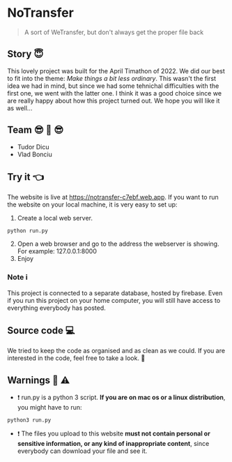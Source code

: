 # NoTransfer
> A sort of WeTransfer, but don't always get the proper file back

## Story :innocent:
This lovely project was built for the April Timathon of 2022. We did our best to fit into the theme: *Make things a bit less ordinary*. This wasn't the first idea we had in mind, but since we had some tehnichal difficulties with the first one, we went with the latter one. I think it was a good choice since we are really happy about how this project turned out. We hope you will like it as well...

## Team :sunglasses: :handshake: :sunglasses:
- Tudor Dicu
- Vlad Bonciu

## Try it :point_left:
The website is live at https://notransfer-c7ebf.web.app. If you want to run the website on your local machine, it is very easy to set up:
1. Create a local web server.
```
python run.py
```
2. Open a web browser and go to the address the webserver is showing. For example: 127.0.0.1:8000
3. Enjoy

### Note :information_source:
This project is connected to a separate database, hosted by firebase. Even if you run this project on your home computer, you will still have access to everything everybody has posted.

## Source code :computer:
We tried to keep the code as organised and as clean as we could. If you are interested in the code, feel free to take a look. :rofl:

## Warnings :thinking: :warning:
- :exclamation: run.py is a python 3 script. **If you are on mac os or a linux distribution**, you might have to run:
```
python3 run.py
```

- :exclamation: The files you upload to this website **must not contain personal or sensitive information, or any kind of inappropriate content**, since everybody can download your file and see it.
